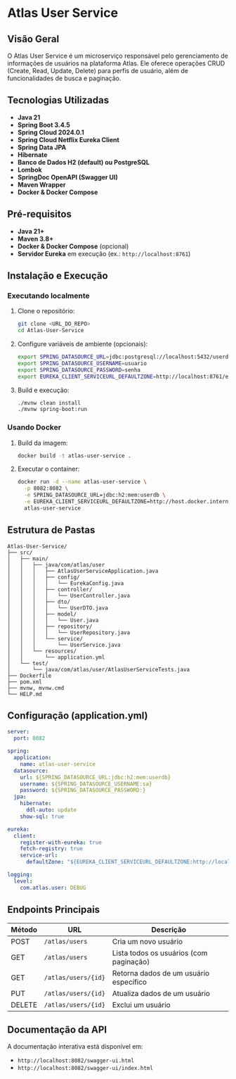 # Atlas User Service

## Visão Geral

O Atlas User Service é um microserviço responsável pelo gerenciamento de informações de usuários na plataforma Atlas. Ele oferece operações CRUD (Create, Read, Update, Delete) para perfis de usuário, além de funcionalidades de busca e paginação.

## Tecnologias Utilizadas

* **Java 21**
* **Spring Boot 3.4.5**
* **Spring Cloud 2024.0.1**
* **Spring Cloud Netflix Eureka Client**
* **Spring Data JPA**
* **Hibernate**
* **Banco de Dados H2 (default) ou PostgreSQL**
* **Lombok**
* **SpringDoc OpenAPI (Swagger UI)**
* **Maven Wrapper**
* **Docker & Docker Compose**

## Pré-requisitos

* **Java 21+**
* **Maven 3.8+**
* **Docker & Docker Compose** (opcional)
* **Servidor Eureka** em execução (ex.: `http://localhost:8761`)

## Instalação e Execução

### Executando localmente

1. Clone o repositório:

   ```bash
   git clone <URL_DO_REPO>
   cd Atlas-User-Service
   ```
2. Configure variáveis de ambiente (opcionais):

   ```bash
   export SPRING_DATASOURCE_URL=jdbc:postgresql://localhost:5432/userdb
   export SPRING_DATASOURCE_USERNAME=usuario
   export SPRING_DATASOURCE_PASSWORD=senha
   export EUREKA_CLIENT_SERVICEURL_DEFAULTZONE=http://localhost:8761/eureka
   ```
3. Build e execução:

   ```bash
   ./mvnw clean install
   ./mvnw spring-boot:run
   ```

### Usando Docker

1. Build da imagem:

   ```bash
   docker build -t atlas-user-service .
   ```
2. Executar o container:

   ```bash
   docker run -d --name atlas-user-service \
     -p 8082:8082 \
     -e SPRING_DATASOURCE_URL=jdbc:h2:mem:userdb \
     -e EUREKA_CLIENT_SERVICEURL_DEFAULTZONE=http://host.docker.internal:8761/eureka \
     atlas-user-service
   ```

## Estrutura de Pastas

```text
Atlas-User-Service/
├── src/
│   ├── main/
│   │   ├── java/com/atlas/user
│   │   │   ├── AtlasUserServiceApplication.java
│   │   │   ├── config/
│   │   │   │   └── EurekaConfig.java
│   │   │   ├── controller/
│   │   │   │   └── UserController.java
│   │   │   ├── dto/
│   │   │   │   └── UserDTO.java
│   │   │   ├── model/
│   │   │   │   └── User.java
│   │   │   ├── repository/
│   │   │   │   └── UserRepository.java
│   │   │   └── service/
│   │   │       └── UserService.java
│   │   └── resources/
│   │       └── application.yml
│   └── test/
│       └── java/com/atlas/user/AtlasUserServiceTests.java
├── Dockerfile
├── pom.xml
├── mvnw, mvnw.cmd
└── HELP.md
```

## Configuração (application.yml)

```yaml
server:
  port: 8082

spring:
  application:
    name: atlas-user-service
  datasource:
    url: ${SPRING_DATASOURCE_URL:jdbc:h2:mem:userdb}
    username: ${SPRING_DATASOURCE_USERNAME:sa}
    password: ${SPRING_DATASOURCE_PASSWORD:}
  jpa:
    hibernate:
      ddl-auto: update
    show-sql: true

eureka:
  client:
    register-with-eureka: true
    fetch-registry: true
    service-url:
      defaultZone: "${EUREKA_CLIENT_SERVICEURL_DEFAULTZONE:http://localhost:8761/eureka}"

logging:
  level:
    com.atlas.user: DEBUG
```

## Endpoints Principais

| Método | URL                                 | Descrição                               |
| ------ | ----------------------------------- | --------------------------------------- |
| POST   | `/atlas/users`                      | Cria um novo usuário                    |
| GET    | `/atlas/users`                      | Lista todos os usuários (com paginação) |
| GET    | `/atlas/users/{id}`                 | Retorna dados de um usuário específico  |
| PUT    | `/atlas/users/{id}`                 | Atualiza dados de um usuário            |
| DELETE | `/atlas/users/{id}`                 | Exclui um usuário                       |

## Documentação da API

A documentação interativa está disponível em:

* `http://localhost:8082/swagger-ui.html`
* `http://localhost:8082/swagger-ui/index.html`

